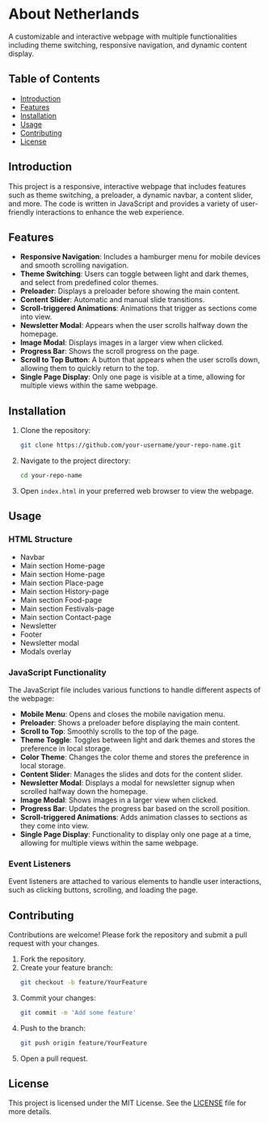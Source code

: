 # About Netherlands

A customizable and interactive webpage with multiple functionalities including theme switching, responsive navigation, and dynamic content display.

## Table of Contents

- [Introduction](#introduction)
- [Features](#features)
- [Installation](#installation)
- [Usage](#usage)
- [Contributing](#contributing)
- [License](#license)

## Introduction

This project is a responsive, interactive webpage that includes features such as theme switching, a preloader, a dynamic navbar, a content slider, and more. The code is written in JavaScript and provides a variety of user-friendly interactions to enhance the web experience.

## Features

- **Responsive Navigation**: Includes a hamburger menu for mobile devices and smooth scrolling navigation.
- **Theme Switching**: Users can toggle between light and dark themes, and select from predefined color themes.
- **Preloader**: Displays a preloader before showing the main content.
- **Content Slider**: Automatic and manual slide transitions.
- **Scroll-triggered Animations**: Animations that trigger as sections come into view.
- **Newsletter Modal**: Appears when the user scrolls halfway down the homepage.
- **Image Modal**: Displays images in a larger view when clicked.
- **Progress Bar**: Shows the scroll progress on the page.
- **Scroll to Top Button**: A button that appears when the user scrolls down, allowing them to quickly return to the top.
- **Single Page Display**: Only one page is visible at a time, allowing for multiple views within the same webpage.


## Installation

1. Clone the repository:
    ```bash
    git clone https://github.com/your-username/your-repo-name.git
    ```

2. Navigate to the project directory:
    ```bash
    cd your-repo-name
    ```

3. Open `index.html` in your preferred web browser to view the webpage.

## Usage

### HTML Structure

- Navbar
- Main section Home-page
- Main section Home-page
- Main section Place-page
- Main section History-page
- Main section Food-page
- Main section Festivals-page
- Main section Contact-page
- Newsletter
- Footer
- Newsletter modal
- Modals overlay


### JavaScript Functionality

The JavaScript file includes various functions to handle different aspects of the webpage:

- **Mobile Menu**: Opens and closes the mobile navigation menu.
- **Preloader**: Shows a preloader before displaying the main content.
- **Scroll to Top**: Smoothly scrolls to the top of the page.
- **Theme Toggle**: Toggles between light and dark themes and stores the preference in local storage.
- **Color Theme**: Changes the color theme and stores the preference in local storage.
- **Content Slider**: Manages the slides and dots for the content slider.
- **Newsletter Modal**: Displays a modal for newsletter signup when scrolled halfway down the homepage.
- **Image Modal**: Shows images in a larger view when clicked.
- **Progress Bar**: Updates the progress bar based on the scroll position.
- **Scroll-triggered Animations**: Adds animation classes to sections as they come into view.
- **Single Page Display**: Functionality to display only one page at a time, allowing for multiple views within the same webpage.

### Event Listeners

Event listeners are attached to various elements to handle user interactions, such as clicking buttons, scrolling, and loading the page.

## Contributing

Contributions are welcome! Please fork the repository and submit a pull request with your changes.

1. Fork the repository.
2. Create your feature branch:
    ```bash
    git checkout -b feature/YourFeature
    ```
3. Commit your changes:
    ```bash
    git commit -m 'Add some feature'
    ```
4. Push to the branch:
    ```bash
    git push origin feature/YourFeature
    ```
5. Open a pull request.

## License

This project is licensed under the MIT License. See the [LICENSE](LICENSE) file for more details.
